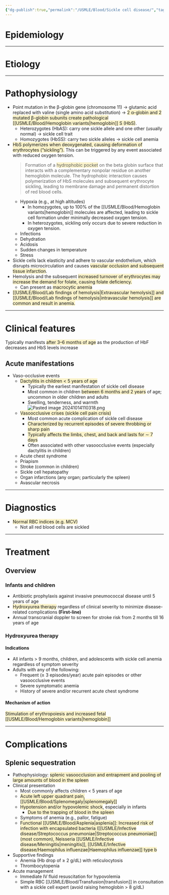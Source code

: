 ```yaml
---
{"dg-publish":true,"permalink":"/USMLE/Blood/Sickle cell disease/","tags":["t1"]}
---
```


# Epidemiology


---
# Etiology


---
# Pathophysiology
- Point mutation in the β-globin gene (chromosome 11) → glutamic acid replaced with valine (single amino acid substitution) → <span style="background:rgba(240, 200, 0, 0.2)">2 α-globin and 2 mutated β-globin subunits create pathological [[USMLE/Blood/Hemoglobin variants\|hemoglobin]] S (HbS)</span>.
	- Heterozygotes (HbAS): carry one sickle allele and one other (usually normal) → sickle cell trait
	- Homozygotes (HbSS): carry two sickle alleles → sickle cell anemia
- <span style="background:rgba(240, 200, 0, 0.2)">HbS polymerizes when deoxygenated, causing deformation of erythrocytes (“sickling”).</span> This can be triggered by any event associated with reduced oxygen tension.
	> Formation of a <span style="background:rgba(240, 200, 0, 0.2)">hydrophobic pocket</span> on the beta globin surface that interacts with a complementary nonpolar residue on another hemoglobin molecule.  The hydrophobic interaction causes polymerization of HbS molecules and subsequent erythrocyte sickling, leading to membrane damage and permanent distortion of red blood cells.
	- Hypoxia (e.g., at high altitudes)
		- In homozygotes, up to 100% of the [[USMLE/Blood/Hemoglobin variants\|hemoglobin]] molecules are affected, leading to sickle cell formation under minimally decreased oxygen tension.
		- In heterozygotes, sickling only occurs due to severe reduction in oxygen tension.
	- Infections
	- Dehydration
	- Acidosis
	- Sudden changes in temperature
	- Stress
- Sickle cells lack elasticity and adhere to vascular endothelium, which disrupts microcirculation and causes <span style="background:rgba(240, 200, 0, 0.2)">vascular occlusion and subsequent tissue infarction</span>.
- Hemolysis and the subsequent <span style="background:rgba(240, 200, 0, 0.2)">increased turnover of erythrocytes may increase the demand for folate, causing folate deficiency.</span>
	- Can present as <span style="background:rgba(240, 200, 0, 0.2)">macrocytic anemia</span>
- <span style="background:rgba(240, 200, 0, 0.2)">[[USMLE/Blood/Lab findings of hemolysis\|Extravascular hemolysis]] and [[USMLE/Blood/Lab findings of hemolysis\|intravascular hemolysis]] are common and result in anemia.</span>

---
# Clinical features
Typically manifests <span style="background:rgba(240, 200, 0, 0.2)">after 3–6 months of age</span> as the production of HbF decreases and HbS levels increase
## Acute manifestations
- Vaso-occlusive events
	- <span style="background:rgba(240, 200, 0, 0.2)">Dactylitis in children &lt; 5 years of age</span> 
		- Typically the earliest manifestation of sickle cell disease
		- Most common in children <span style="background:rgba(240, 200, 0, 0.2)">between 6 months and 2 years</span> of age; uncommon in older children and adults
		- Swelling, tenderness, and warmth![Pasted image 20241014110318.png](/img/user/appendix/Pasted%20image%2020241014110318.png)
	- <span style="background:rgba(240, 200, 0, 0.2)">Vasoocclusive crises (sickle cell pain crisis) </span>
		- Most common acute complication of sickle cell disease 
		- <span style="background:rgba(240, 200, 0, 0.2)">Characterized by recurrent episodes of severe throbbing or sharp pain</span>
		- <span style="background:rgba(240, 200, 0, 0.2)">Typically affects the limbs, chest, and back and lasts for ∼ 7 days</span>
		- Often associated with other vasoocclusive events (especially dactylitis in children)
	- Acute chest syndrome
	- Priapism
	- Stroke (common in children)
	- Sickle cell hepatopathy
	- Organ infarctions (any organ; particularly the spleen)
	- Avascular necrosis

---
# Diagnostics
- <span style="background:rgba(240, 200, 0, 0.2)">Normal RBC indices (e.g. MCV)</span>
	- Not all red blood cells are sickled

---
# Treatment
## Overview
### Infants and children
- Antibiotic prophylaxis against invasive pneumococcal disease until 5 years of age
- <span style="background:rgba(240, 200, 0, 0.2)">Hydroxyurea therapy</span> regardless of clinical severity to minimize disease-related complications **(First-line)**
- Annual transcranial doppler to screen for stroke risk from 2 months till 16 years of age
### Hydroxyurea therapy
#### Indications
- All infants > 9 months, children, and adolescents with sickle cell anemia regardless of symptom severity 
- Adults with any of the following:
	- Frequent (≥ 3 episodes/year) acute pain episodes or other vasoocclusive events
	- Severe symptomatic anemia
	- History of severe and/or recurrent acute chest syndrome
#### Mechanism of action
<span style="background:rgba(240, 200, 0, 0.2)">Stimulation of erythropoiesis and increased fetal [[USMLE/Blood/Hemoglobin variants\|hemoglobin]]</span>

---
# Complications
## Splenic sequestration
- Pathophysiology: <span style="background:rgba(240, 200, 0, 0.2)">splenic vasoocclusion and entrapment and pooling of large amounts of blood in the spleen</span>
- Clinical presentation
	- Most commonly affects children < 5 years of age
	- <span style="background:rgba(240, 200, 0, 0.2)">Acute left upper quadrant pain, [[USMLE/Blood/Splenomegaly\|splenomegaly]]</span>
	- <span style="background:rgba(240, 200, 0, 0.2)">Hypotension and/or hypovolemic shock</span>, especially in infants
		- <span style="background:rgba(240, 200, 0, 0.2)">Due to the trapping of blood in the spleen</span>
	- Symptoms of anemia (e.g., pallor, fatigue)
	- <span style="background:rgba(240, 200, 0, 0.2)">Functional [[USMLE/Blood/Asplenia\|asplenia]]: Increased risk of infection with encapsulated bacteria ([[USMLE/Infective disease/Streptococcus pneumoniae\|Streptococcus pneumoniae]] (most common), Neisseria [[USMLE/Infective disease/Meningitis\|meningitis]], [[USMLE/Infective disease/Haemophilus influenzae\|Haemophilus influenzae]] type b</span>
- Supportive findings 
	- Anemia (Hb drop of ≥ 2 g/dL) with reticulocytosis
	- Thrombocytopenia
- Acute management
	- Immediate IV fluid resuscitation for hypovolemia
	- Simple RBC [[USMLE/Blood/Transfusion\|transfusion]] in consultation with a sickle cell expert (avoid raising hemoglobin > 8 g/dL)
